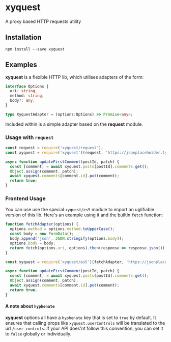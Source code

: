 # xyquest
A proxy based HTTP requests utility

## Installation
`npm install --save xyquest`

## Examples
**xyquest** is a flexible HTTP lib, which utilises adapters of the form:
```ts
interface Options {
  uri: string,
  method: string,
  body?: any,
}

type XyquestAdapter = (options:Options) => Promise<any>;
```

Included within is a simple adapter based on the **request** module.

### Usage with `request`
```js
const request = require('xyquest/request');
const xyquest = require('xyquest')(request, 'https://jsonplaceholder.typicode.com', { json: true });

async function updateFirstComment(postId, patch) {
  const [comment] = await xyquest.posts[postId].comments.get();
  Object.assign(comment, patch);
  await xyquest.comments[comment.id].put(comment);
  return true;
}
```

### Frontend Usage
You can use use the special `xyquest/es5` module to import an uglifiable version of this lib. Here's an example using it and the builtin `fetch` function:

```js
function fetchAdapter(options) {
  options.method = options.method.toUpperCase();
  const body = new FormData();
  body.append('json', JSON.stringify(options.body));
  options.body = body;
  return fetch(options.uri, options).then(response => response.json());
}

const xyquest = require('xyquest/es5')(fetchAdapter, 'https://jsonplaceholder.typicode.com');

async function updateFirstComment(postId, patch) {
  const [comment] = await xyquest.posts[postId].comments.get();
  Object.assign(comment, patch);
  await xyquest.comments[comment.id].put(comment);
  return true;
}
```

#### A note about `hyphenate`
**xyquest** options all have a `hyphenate` key that is set to `true` by default. It ensures that calling props like `xyquest.userControls` will be translated to the url `/user-controls`. If your API does'nt follow this convention, you can set it to `false` globally or individually.